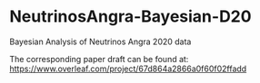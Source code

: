 # NeutrinosAngra-Bayesian-D20
Bayesian Analysis of Neutrinos Angra 2020 data

The corresponding paper draft can be found at:
https://www.overleaf.com/project/67d864a2866a0f60f02ffadd
